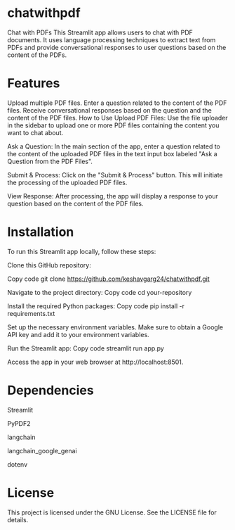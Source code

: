 # chatwithpdf
Chat with PDFs
This Streamlit app allows users to chat with PDF documents. It uses language processing techniques to extract text from PDFs and provide conversational responses to user questions based on the content of the PDFs.

# Features
Upload multiple PDF files.
Enter a question related to the content of the PDF files.
Receive conversational responses based on the question and the content of the PDF files.
How to Use
Upload PDF Files: Use the file uploader in the sidebar to upload one or more PDF files containing the content you want to chat about.

Ask a Question: In the main section of the app, enter a question related to the content of the uploaded PDF files in the text input box labeled "Ask a Question from the PDF Files".

Submit & Process: Click on the "Submit & Process" button. This will initiate the processing of the uploaded PDF files.

View Response: After processing, the app will display a response to your question based on the content of the PDF files.

# Installation
To run this Streamlit app locally, follow these steps:

Clone this GitHub repository:

Copy code
git clone https://github.com/keshavgarg24/chatwithpdf.git

Navigate to the project directory:
Copy code
cd your-repository

Install the required Python packages:
Copy code
pip install -r requirements.txt

Set up the necessary environment variables. Make sure to obtain a Google API key and add it to your environment variables.

Run the Streamlit app:
Copy code
streamlit run app.py

Access the app in your web browser at http://localhost:8501.

# Dependencies
Streamlit

PyPDF2

langchain

langchain_google_genai

dotenv

# License
This project is licensed under the GNU License. See the LICENSE file for details.

